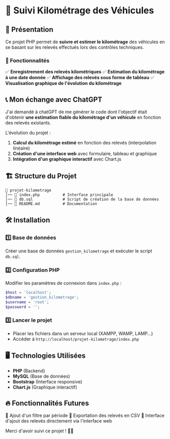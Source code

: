 # 📌 Suivi Kilométrage des Véhicules

## 🚀 Présentation
Ce projet PHP permet de **suivre et estimer le kilométrage** des véhicules en se basant sur les relevés effectués lors des contrôles techniques.

### 🎯 Fonctionnalités
✅ **Enregistrement des relevés kilométriques**
✅ **Estimation du kilométrage à une date donnée**
✅ **Affichage des relevés sous forme de tableau**
✅ **Visualisation graphique de l'évolution du kilométrage**

## 📞 Mon échange avec ChatGPT
J'ai demandé à chatGPT de me générer le code dont l'objectif était d'obtenir **une estimation fiable du kilométrage d'un véhicule** en fonction des relevés existants.

L'évolution du projet :
1. **Calcul du kilométrage estimé** en fonction des relevés (interpolation linéaire)
2. **Création d'une interface web** avec formulaire, tableau et graphique
3. **Intégration d'un graphique interactif** avec Chart.js

## 🏗 Structure du Projet
```
📂 projet-kilometrage
│── 📜 index.php          # Interface principale
│── 📜 db.sql             # Script de création de la base de données
│── 📜 README.md          # Documentation
```

## 🛠 Installation
### 1️⃣ Base de données
Créer une base de données `gestion_kilometrage` et exécuter le script `db.sql`.

### 2️⃣ Configuration PHP
Modifier les paramètres de connexion dans `index.php` :
```php
$host = 'localhost';
$dbname = 'gestion_kilometrage';
$username = 'root';
$password = '';
```

### 3️⃣ Lancer le projet
- Placer les fichiers dans un serveur local (XAMPP, WAMP, LAMP...)
- Accéder à `http://localhost/projet-kilometrage/index.php`

## 🖥 Technologies Utilisées
- **PHP** (Backend)
- **MySQL** (Base de données)
- **Bootstrap** (Interface responsive)
- **Chart.js** (Graphique interactif)

## 🔥 Fonctionnalités Futures
🔹 Ajout d'un filtre par période
🔹 Exportation des relevés en CSV
🔹 Interface d'ajout des relevés directement via l'interface web

Merci d'avoir suivi ce projet ! 🚗💨

